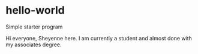 # hello-world
Simple starter program

Hi everyone, Sheyenne here. I am currently a student and almost done with my associates degree.

